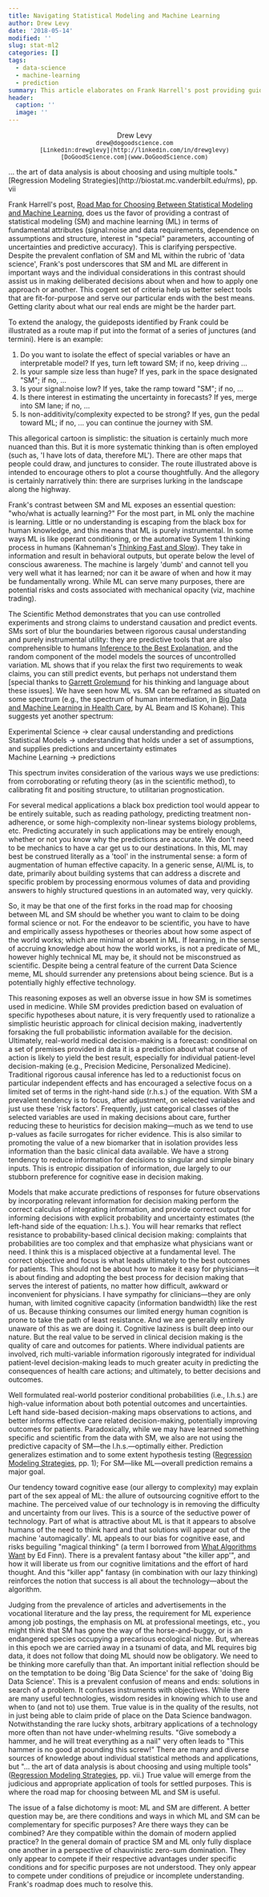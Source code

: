 ```yaml
---
title: Navigating Statistical Modeling and Machine Learning
author: Drew Levy
date: '2018-05-14'
modified: ''
slug: stat-ml2
categories: []
tags:
  - data-science
  - machine-learning
  - prediction
summary: This article elaborates on Frank Harrell's post providing guidance in choosing between machine learning and statistical modeling for a prediction project.
header:
  caption: ''
  image: ''
---
```

<div align="center">
Drew Levy<br><small><tt>drew@dogoodscience.com</tt></small><br><small><tt> [Linkedin:drewglevy](http://linkedin.com/in/drewglevy) </tt></small><br><small><tt> [DoGoodScience.com](www.DoGoodScience.com) </tt></small>
</div>

<p class="rquote">
... the art of data analysis is about choosing and using multiple tools." [Regression Modeling Strategies](http://biostat.mc.vanderbilt.edu/rms), pp. vii
</p>

Frank Harrell's post, [Road Map for Choosing Between Statistical Modeling and Machine Learning](/post/stat-ml/), does us the favor of providing a contrast of statistical modeling (SM) and machine learning (ML) in terms of fundamental attributes (signal:noise and data requirements, dependence on assumptions and structure, interest in "special" parameters, accounting of uncertainties and predictive accuracy).  This is clarifying perspective.  Despite the prevalent conflation of SM and ML within the rubric of 'data science', Frank's post underscores that SM and ML are different in important ways and the individual considerations in this contrast should assist us in making deliberated decisions about when and how to apply one approach or another.  This cogent set of criteria help us better select tools that are fit-for-purpose and serve our particular ends with the best means.  Getting clarity about what our real ends are might be the harder part.  

To extend the analogy, the guideposts identified by Frank could be illustrated as a route map if put into the format of a series of junctures (and termini). Here is an example:

1. Do you want to isolate the effect of special variables or have an interpretable model? If yes, turn left toward SM; if no, keep driving ...
2. Is your sample size less than huge? If yes, park in the space designated "SM"; if no, ...
3. Is your signal:noise low?  If yes, take the ramp toward "SM"; if no, ...
4. Is there interest in estimating the uncertainty in forecasts? If yes, merge into SM lane; if no, ...
5. Is non-additivity/complexity expected to be strong? If yes, gun the pedal toward ML; if no, ... you can continue the journey with SM. 

This allegorical cartoon is simplistic: the situation is certainly much more nuanced than this. But it is more systematic thinking than is often employed (such as, 'I have lots of data, therefore ML'). There are other maps that people could draw, and junctures to consider. The route illustrated above is intended to encourage others to plot a course thoughtfully.  And the allegory is certainly narratively thin: there are surprises lurking in the landscape along the highway.

Frank's contrast between SM and ML exposes an essential question: "who/what is actually learning?" For the most part, in ML only the machine is learning.  Little or no understanding is escaping from the black box for human knowledge, and this means that ML is purely instrumental.  In some ways ML is like operant conditioning, or the automative System 1 thinking process in humans (Kahneman's [Thinking Fast and Slow](https://en.wikipedia.org/wiki/Thinking,_Fast_and_Slow)).  They take in information and result in behavioral outputs, but operate below the level of conscious awareness.  The machine is largely 'dumb' and cannot tell you very well what it has learned; nor can it be aware of when and how it may be fundamentally wrong.  While ML can serve many purposes, there are potential risks and costs associated with mechanical opacity (viz, machine trading).

The Scientific Method demonstrates that you can use controlled experiments and strong claims to understand causation and predict events.  SMs sort of blur the boundaries between rigorous causal understanding and purely instrumental utility: they are predictive tools that are also comprehensible to humans [Inference to the Best Explanation](http://www.informationphilosopher.com/knowledge/best_explanation.html), and the random component of the model models the sources of uncontrolled variation.  ML shows that if you relax the first two requirements to weak claims, you can still predict events, but perhaps not understand them [special thanks to [Garrett Grolemund](https://www.linkedin.com/in/garrett-grolemund-49328411) for his thinking and language about these issues].  We have seen how ML vs. SM can be reframed as situated on some spectrum (e.g., the spectrum of human intermediation, in [Big Data and Machine Learning in Health Care](https://jamanetwork.com/journals/jama/article-abstract/2675024), by AL Beam and IS Kohane).  This suggests yet another spectrum:<br>
<p class="rquote">
Experimental Science → clear causal understanding and predictions<br>
Statistical Models → understanding that holds under a set of assumptions, and supplies predictions and uncertainty estimates<br>
Machine Learning → predictions
</p>
This spectrum invites consideration of the various ways we use predictions: from corroborating or refuting theory (as in the scientific method), to calibrating fit and positing structure, to utilitarian prognostication. 

For several medical applications a black box prediction tool would appear to be entirely suitable, such as reading pathology, predicting treatment non-adherence, or some high-complexity non-linear systems biology problems, etc.  Predicting accurately in such applications may be entirely enough, whether or not you know why the predictions are accurate.  We don't need to be mechanics to have a car get us to our destinations.  In this, ML may best be construed literally as a 'tool' in the instrumental sense: a form of augmentation of human effective capacity.  In a generic sense, AI/ML is, to date, primarily about building systems that can address a discrete and specific problem by processing enormous volumes of data and providing answers to highly structured questions in an automated way, very quickly.  

So, it may be that one of the first forks in the road map for choosing between ML and SM should be whether you want to claim to be doing formal science or not.  For the endeavor to be scientific, you have to have and empirically assess hypotheses or theories about how some aspect of the world works; which are minimal or absent in ML.  If learning, in the sense of accruing knowledge about how the world works, is not a predicate of ML, however highly technical ML may be, it should not be misconstrued as scientific.  Despite being a central feature of the current Data Science meme, ML should surrender any pretensions about being science.  But is a potentially highly effective technology.

This reasoning exposes as well an obverse issue in how SM is sometimes used in medicine.  While SM provides prediction based on evaluation of specific hypotheses about nature, it is very frequently used to rationalize a simplistic heuristic approach for clinical decision making, inadvertently forsaking the full probabilistic information available for the decision.  Ultimately, real-world medical decision-making is a forecast: conditional on a set of premises provided in data it is a prediction about what course of action is likely to yield the best result, especially for individual patient-level decision-making (e.g., Precision Medicine, Personalized Medicine).  Traditional rigorous causal inference has led to a reductionist focus on particular independent effects and has encouraged a selective focus on a limited set of terms in the right-hand side (r.h.s.) of the equation.  With SM a prevalent tendency is to focus, after adjustment, on selected variables and just use these 'risk factors'.  Frequently, just categorical classes of the selected variables are used in making decisions about care, further reducing these to heuristics for decision making—much as we tend to use p-values as facile surrogates for richer evidence.  This is also similar to promoting the value of a new biomarker that in isolation provides less information than the basic clinical data available.  We have a strong tendency to reduce information for decisions to singular and simple binary inputs.  This is entropic dissipation of information, due largely to our stubborn preference for cognitive ease in decision making.

Models that make accurate predictions of responses for future observations by incorporating relevant information for decision making perform the correct calculus of integrating information, and provide correct output for informing decisions with explicit probability and uncertainty estimates (the left-hand side of the equation: l.h.s.).  You will hear remarks that reflect resistance to probability-based clinical decision making: complaints that probabilities are too complex and that emphasize what physicians want or need.  I think this is a misplaced objective at a fundamental level.  The correct objective and focus is what leads ultimately to the best outcomes for patients.  This should not be about how to make it easy for physicians—it is about finding and adopting the best process for decision making that serves the interest of patients, no matter how difficult, awkward or inconvenient for physicians.  I have sympathy for clinicians—they are only human, with limited cognitive capacity (information bandwidth) like the rest of us. Because thinking consumes our limited energy human cognition is prone to take the path of least resistance.  And we are generally entirely unaware of this as we are doing it. Cognitive laziness is built deep into our nature.  But the real value to be served in clinical decision making is the quality of care and outcomes for patients.  Where individual patients are involved, rich multi-variable information rigorously integrated for individual patient-level decision-making leads to much greater acuity in predicting the consequences of health care actions; and ultimately, to better decisions and outcomes.  

Well formulated real-world posterior conditional probabilities (i.e., l.h.s.) are high-value information about both potential outcomes and uncertainties.  Left hand side-based decision-making maps observations to actions, and better informs effective care related decision-making, potentially improving outcomes for patients.  Paradoxically, while we may have learned something specific and scientific from the data with SM, we also are not using the predictive capacity of SM—the l.h.s.—optimally either.  Prediction generalizes estimation and to some extent hypothesis testing ([Regression Modeling Strategies](http://biostat.mc.vanderbilt.edu/rms), pp. 1); For SM—like ML—overall prediction remains a major goal. 

Our tendency toward cognitive ease (our allergy to complexity) may explain part of the sex appeal of ML: the allure of outsourcing cognitive effort to the machine.  The perceived value of our technology is in removing the difficulty and uncertainty from our lives.  This is a source of the seductive power of technology.  Part of what is attractive about ML is that it appears to absolve humans of the need to think hard and that solutions will appear out of the machine 'automagically'.  ML appeals to our bias for cognitive ease, and risks beguiling "magical thinking" (a term I borrowed from [What Algorithms Want](https://mitpress.mit.edu/books/what-algorithms-want) by Ed Finn).  There is a prevalent fantasy about "the killer app'", and how it will liberate us from our cognitive limitations and the effort of hard thought.  And this "killer app" fantasy (in combination with our lazy thinking) reinforces the notion that success is all about the technology—about the algorithm.

Judging from the prevalence of articles and advertisements in the vocational literature and the lay press, the requirement for ML experience among job postings, the emphasis on ML at professional meetings, etc., you might think that SM has gone the way of the horse-and-buggy, or is an endangered species occupying a precarious ecological niche.  But, whereas in this epoch we are carried away in a tsunami of data, and ML requires big data, it does not follow that doing ML should now be obligatory.  We need to be thinking more carefully than that.  An important initial reflection should be on the temptation to be doing 'Big Data Science' for the sake of 'doing Big Data Science'.  This is a prevalent confusion of means and ends: solutions in search of a problem.  It confuses instruments with objectives.  While there are many useful technologies, wisdom resides in knowing which to use and when to (and not to) use them.  True value is in the quality of the results, not in just being able to claim pride of place on the Data Science bandwagon.  Notwithstanding the rare lucky shots, arbitrary applications of a technology more often than not have under-whelming results.  "Give somebody a hammer, and he will treat everything as a nail" very often leads to "This hammer is no good at pounding this screw!" There are many and diverse sources of knowledge about individual statistical methods and applications, but "... the art of data analysis is about choosing and using multiple tools" ([Regression Modeling Strategies](http://biostat.mc.vanderbilt.edu/rms), pp. vii.)  True value will emerge from the judicious and appropriate application of tools for settled purposes.  This is where the road map for choosing between ML and SM is useful.

The issue of a false dichotomy is moot: ML and SM are different.  A better question may be, are there conditions and ways in which ML and SM can be complementary for specific purposes? Are there ways they can be combined? Are they compatible within the domain of modern applied practice? In the general domain of practice SM and ML only fully displace one another in a perspective of chauvinistic zero-sum domination.  They only appear to compete if their respective advantages under specific conditions and for specific purposes are not understood.  They only appear to compete under conditions of prejudice or incomplete understanding.  Frank's roadmap does much to resolve this.
